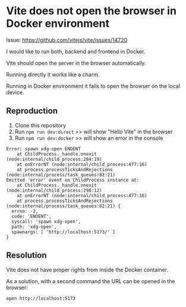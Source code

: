 # Vite does not open the browser in Docker environment

Issue: https://github.com/vitejs/vite/issues/14720

I would like to run both, backend and frontend in Docker.

Vite should open the server in the browser automatically.

Running directly it works like a charm.

Running in Docker environment it fails to open the browser on the local device.

## Reproduction

1. Clone this repository
2. Run `npm run dev:direct` >> will show "Hello Vite" in the browser
3. Run `npm run dev:docker` >> will show an error in the console

```
Error: spawn xdg-open ENOENT
    at ChildProcess._handle.onexit (node:internal/child_process:284:19)
    at onErrorNT (node:internal/child_process:477:16)
    at process.processTicksAndRejections (node:internal/process/task_queues:82:21)
Emitted 'error' event on ChildProcess instance at:
    at ChildProcess._handle.onexit (node:internal/child_process:290:12)
    at onErrorNT (node:internal/child_process:477:16)
    at process.processTicksAndRejections (node:internal/process/task_queues:82:21) {
  errno: -2,
  code: 'ENOENT',
  syscall: 'spawn xdg-open',
  path: 'xdg-open',
  spawnargs: [ 'http://localhost:5173/' ]
}
```

## Resolution

Vite does not have proper rights from inside the Docker container.

As a solution, with a second command the URL can be opened in the browser:

```bash
open http://localhost:5173
```

